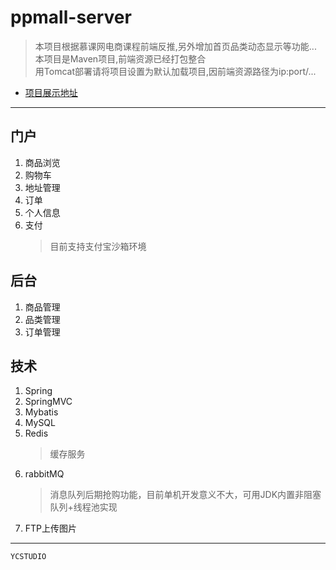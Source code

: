 # ppmall-server
  > 本项目根据慕课网电商课程前端反推,另外增加首页品类动态显示等功能...         
  	本项目是Maven项目,前端资源已经打包整合        
  	用Tomcat部署请将项目设置为默认加载项目,因前端资源路径为ip:port/...     

* [项目展示地址](http://www.grammaker.cn:8080/dist/view/user-login.html)

-------------------------
## 门户
1. 商品浏览
2. 购物车
3. 地址管理
4. 订单
5. 个人信息
6. 支付
   > 目前支持支付宝沙箱环境

## 后台
1. 商品管理
2. 品类管理
3. 订单管理

## 技术
1. Spring
2. SpringMVC
3. Mybatis
4. MySQL 
5. Redis
   > 缓存服务
6. rabbitMQ 
   > 消息队列后期抢购功能，目前单机开发意义不大，可用JDK内置非阻塞队列+线程池实现
7. FTP上传图片

-------------------------
	YCSTUDIO

